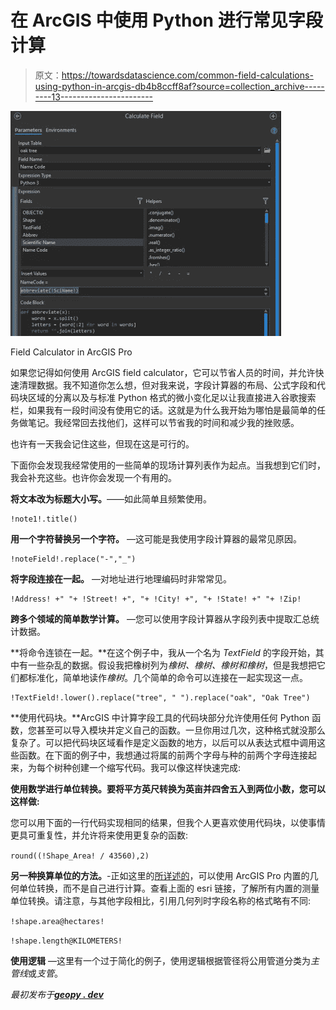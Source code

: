 # 在 ArcGIS 中使用 Python 进行常见字段计算

> 原文：<https://towardsdatascience.com/common-field-calculations-using-python-in-arcgis-db4b8ccff8af?source=collection_archive---------13----------------------->

![](img/74cbeafd043c1758429c17454bf48c9c.png)

Field Calculator in ArcGIS Pro

如果您记得如何使用 ArcGIS field calculator，它可以节省人员的时间，并允许快速清理数据。我不知道你怎么想，但对我来说，字段计算器的布局、公式字段和代码块区域的分离以及与标准 Python 格式的微小变化足以让我直接进入谷歌搜索栏，如果我有一段时间没有使用它的话。这就是为什么我开始为哪怕是最简单的任务做笔记。我经常回去找他们，这样可以节省我的时间和减少我的挫败感。

也许有一天我会记住这些，但现在这是可行的。

下面你会发现我经常使用的一些简单的现场计算列表作为起点。当我想到它们时，我会补充这些。也许你会发现一个有用的。

**将文本改为标题大小写。**——如此简单且频繁使用。

```
!note1!.title()
```

**用一个字符替换另一个字符。** —这可能是我使用字段计算器的最常见原因。

```
!noteField!.replace("-","_")
```

**将字段连接在一起。** —对地址进行地理编码时非常常见。

```
!Address! +" "+ !Street! +", "+ !City! +", "+ !State! +" "+ !Zip!
```

**跨多个领域的简单数学计算。** —您可以使用字段计算器从字段列表中提取汇总统计数据。

**将命令连锁在一起。**在这个例子中，我从一个名为 *TextField* 的字段开始，其中有一些杂乱的数据。假设我把橡树列为*橡树、橡树、橡树和橡树*，但是我想把它们都标准化，简单地读作*橡树*。几个简单的命令可以连接在一起实现这一点。

```
!TextField!.lower().replace("tree", " ").replace("oak", "Oak Tree")
```

**使用代码块。**ArcGIS 中计算字段工具的代码块部分允许使用任何 Python 函数，您甚至可以导入模块并定义自己的函数。一旦你用过几次，这种格式就没那么复杂了。可以把代码块区域看作是定义函数的地方，以后可以从表达式框中调用这些函数。在下面的例子中，我想通过将属的前两个字母与种的前两个字母连接起来，为每个树种创建一个缩写代码。我可以像这样快速完成:

**使用数学进行单位转换。要将平方英尺转换为英亩并四舍五入到两位小数，您可以这样做:**

您可以用下面的一行代码实现相同的结果，但我个人更喜欢使用代码块，以使事情更具可重复性，并允许将来使用更复杂的函数:

`round((!Shape_Area! / 43560),2)`

**另一种换算单位的方法。**-正如这里的[所详述的](https://pro.arcgis.com/en/pro-app/tool-reference/data-management/calculate-field-examples.htm#ESRI_SECTION1_2C1A27476FD54D949723FA8DFC9306B2)，可以使用 ArcGIS Pro 内置的几何单位转换，而不是自己进行计算。查看上面的 esri 链接，了解所有内置的测量单位转换。请注意，与其他字段相比，引用几何列时字段名称的格式略有不同:

`!shape.area@hectares!`

`!shape.length@KILOMETERS!`

**使用逻辑** —这里有一个过于简化的例子，使用逻辑根据管径将公用管道分类为*主管线*或*支管*。

*最初发布于*[***geopy . dev***](https://geopy.dev/common-arcgis-field-calculations/)